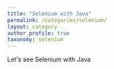 ```yaml
---
title: "Selenium with Java"
permalink: /categories/selenium/
layout: category
author_profile: true
taxonomy: selenium
---
```

Let's see Selenium with Java